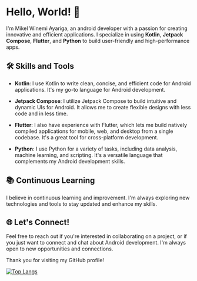 # Hello, World! 👋

I'm Mikel Winemi Ayariga, an android developer with a passion for creating innovative and efficient applications. I specialize in using **Kotlin**, **Jetpack Compose**, **Flutter**, and **Python** to build user-friendly and high-performance apps.

## 🛠 Skills and Tools

- **Kotlin**: I use Kotlin to write clean, concise, and efficient code for Android applications. It's my go-to language for Android development.

- **Jetpack Compose**: I utilize Jetpack Compose to build intuitive and dynamic UIs for Android. It allows me to create flexible designs with less code and in less time.

- **Flutter**: I also have experience with Flutter, which lets me build natively compiled applications for mobile, web, and desktop from a single codebase. It's a great tool for cross-platform development.

- **Python**: I use Python for a variety of tasks, including data analysis, machine learning, and scripting. It's a versatile language that complements my Android development skills.

## 📚 Continuous Learning

I believe in continuous learning and improvement. I'm always exploring new technologies and tools to stay updated and enhance my skills.

## 🌐 Let's Connect!

Feel free to reach out if you're interested in collaborating on a project, or if you just want to connect and chat about Android development. I'm always open to new opportunities and connections.

Thank you for visiting my GitHub profile!

[![Top Langs](https://github-readme-stats.vercel.app/api/top-langs/?username=MikelWinemiact&theme=tokyonight)](https://github.com/MikelWinemi)
